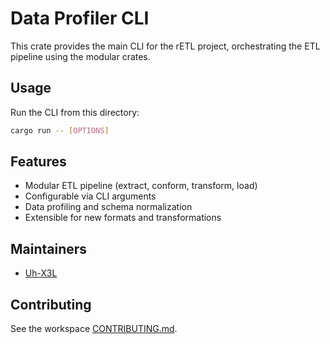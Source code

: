 # Data Profiler CLI

This crate provides the main CLI for the rETL project, orchestrating the ETL pipeline using the modular crates.

## Usage
Run the CLI from this directory:

```sh
cargo run -- [OPTIONS]
```

## Features
- Modular ETL pipeline (extract, conform, transform, load)
- Configurable via CLI arguments
- Data profiling and schema normalization
- Extensible for new formats and transformations

## Maintainers
- [Uh-X3L](https://github.com/Uh-X3L)

## Contributing
See the workspace [CONTRIBUTING.md](../../CONTRIBUTING.md).
